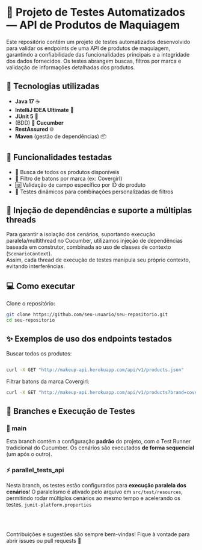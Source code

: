 # 🛒 Projeto de Testes Automatizados — API de Produtos de Maquiagem

Este repositório contém um projeto de testes automatizados desenvolvido para validar os endpoints de uma API de produtos de maquiagem, garantindo a confiabilidade das funcionalidades principais e a integridade dos dados fornecidos.
Os testes abrangem buscas, filtros por marca e validação de informações detalhadas dos produtos.

## 🚀 Tecnologias utilizadas

- **Java 17** ☕
- **IntelliJ IDEA Ultimate** 🧠
- **JUnit 5** 🧪
- (BDD) 🥒 **Cucumber**
- **RestAssured** 🌐
- **Maven** (gestão de dependências) 📦

## 📑 Funcionalidades testadas

- 🔎 Busca de todos os produtos disponíveis
- 💄 Filtro de batons por marca (ex: Covergirl)
- 🆔 Validação de campo específico por ID do produto
- 🔄 Testes dinâmicos para combinações personalizadas de filtros

## 💉 Injeção de dependências e suporte a múltiplas threads

Para garantir a isolação dos cenários, suportando execução paralela/multithread no Cucumber, utilizamos injeção de dependências baseada em construtor, combinada ao uso de classes de contexto (`ScenarioContext`).  
Assim, cada thread de execução de testes manipula seu próprio contexto, evitando interferências. 

## 💻 Como executar

Clone o repositório:
```bash
git clone https://github.com/seu-usuario/seu-repositorio.git
cd seu-repositorio
```

## ✨ Exemplos de uso dos endpoints testados

Buscar todos os produtos:
```bash

curl -X GET "http://makeup-api.herokuapp.com/api/v1/products.json"
```

Filtrar batons da marca Covergirl:
```bash
curl -X GET "http://makeup-api.herokuapp.com/api/v1/products?brand=covergirl&type=lipstick"
```

## 🔀 Branches e Execução de Testes

### 🌱 main
Esta branch contém a configuração **padrão** do projeto, com o Test Runner tradicional do Cucumber.
Os cenários são executados **de forma sequencial** (um após o outro).

### ⚡ parallel_tests_api
Nesta branch, os testes estão configurados para **execução paralela dos cenários**!
O paralelismo é ativado pelo arquivo em `src/test/resources`, permitindo rodar múltiplos cenários ao mesmo tempo e acelerando os testes. `junit-platform.properties`

<br />
<br />


Contribuições e sugestões são sempre bem-vindas!
Fique à vontade para abrir issues ou pull requests 🤝
